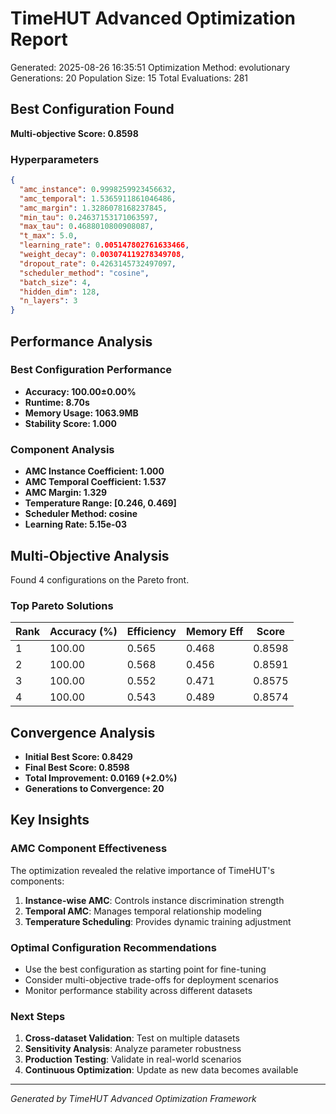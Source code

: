 # TimeHUT Advanced Optimization Report

Generated: 2025-08-26 16:35:51
Optimization Method: evolutionary
Generations: 20
Population Size: 15
Total Evaluations: 281

## Best Configuration Found

**Multi-objective Score: 0.8598**

### Hyperparameters
```json
{
  "amc_instance": 0.9998259923456632,
  "amc_temporal": 1.5365911861046486,
  "amc_margin": 1.3286078168237845,
  "min_tau": 0.24637153171063597,
  "max_tau": 0.4688010800908087,
  "t_max": 5.0,
  "learning_rate": 0.005147802761633466,
  "weight_decay": 0.003074119278349708,
  "dropout_rate": 0.4263145732497097,
  "scheduler_method": "cosine",
  "batch_size": 4,
  "hidden_dim": 128,
  "n_layers": 3
}
```

## Performance Analysis

### Best Configuration Performance
- **Accuracy: 100.00±0.00%**
- **Runtime: 8.70s**
- **Memory Usage: 1063.9MB**
- **Stability Score: 1.000**

### Component Analysis

- **AMC Instance Coefficient: 1.000**
- **AMC Temporal Coefficient: 1.537**
- **AMC Margin: 1.329**
- **Temperature Range: [0.246, 0.469]**
- **Scheduler Method: cosine**
- **Learning Rate: 5.15e-03**

## Multi-Objective Analysis

Found 4 configurations on the Pareto front.

### Top Pareto Solutions

| Rank | Accuracy (%) | Efficiency | Memory Eff | Score |
|------|--------------|------------|------------|-------|
| 1 | 100.00 | 0.565 | 0.468 | 0.8598 |
| 2 | 100.00 | 0.568 | 0.456 | 0.8591 |
| 3 | 100.00 | 0.552 | 0.471 | 0.8575 |
| 4 | 100.00 | 0.543 | 0.489 | 0.8574 |

## Convergence Analysis

- **Initial Best Score: 0.8429**
- **Final Best Score: 0.8598**
- **Total Improvement: 0.0169 (+2.0%)**
- **Generations to Convergence: 20**


## Key Insights

### AMC Component Effectiveness
The optimization revealed the relative importance of TimeHUT's components:
1. **Instance-wise AMC**: Controls instance discrimination strength
2. **Temporal AMC**: Manages temporal relationship modeling
3. **Temperature Scheduling**: Provides dynamic training adjustment

### Optimal Configuration Recommendations
- Use the best configuration as starting point for fine-tuning
- Consider multi-objective trade-offs for deployment scenarios
- Monitor performance stability across different datasets

### Next Steps
1. **Cross-dataset Validation**: Test on multiple datasets
2. **Sensitivity Analysis**: Analyze parameter robustness
3. **Production Testing**: Validate in real-world scenarios
4. **Continuous Optimization**: Update as new data becomes available

---
*Generated by TimeHUT Advanced Optimization Framework*
